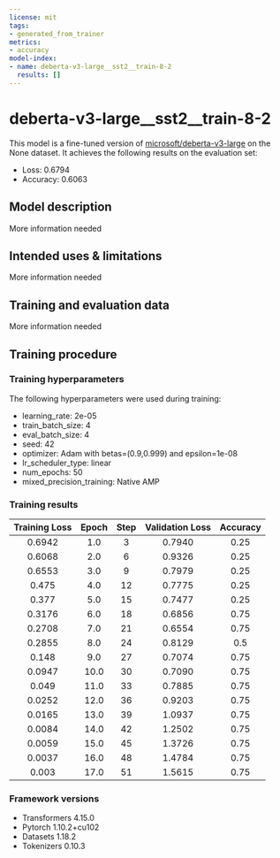 ```yaml
---
license: mit
tags:
- generated_from_trainer
metrics:
- accuracy
model-index:
- name: deberta-v3-large__sst2__train-8-2
  results: []
---
```


<!-- This model card has been generated automatically according to the information the Trainer had access to. You
should probably proofread and complete it, then remove this comment. -->

# deberta-v3-large__sst2__train-8-2

This model is a fine-tuned version of [microsoft/deberta-v3-large](https://huggingface.co/microsoft/deberta-v3-large) on the None dataset.
It achieves the following results on the evaluation set:
- Loss: 0.6794
- Accuracy: 0.6063

## Model description

More information needed

## Intended uses & limitations

More information needed

## Training and evaluation data

More information needed

## Training procedure

### Training hyperparameters

The following hyperparameters were used during training:
- learning_rate: 2e-05
- train_batch_size: 4
- eval_batch_size: 4
- seed: 42
- optimizer: Adam with betas=(0.9,0.999) and epsilon=1e-08
- lr_scheduler_type: linear
- num_epochs: 50
- mixed_precision_training: Native AMP

### Training results

| Training Loss | Epoch | Step | Validation Loss | Accuracy |
|:-------------:|:-----:|:----:|:---------------:|:--------:|
| 0.6942        | 1.0   | 3    | 0.7940          | 0.25     |
| 0.6068        | 2.0   | 6    | 0.9326          | 0.25     |
| 0.6553        | 3.0   | 9    | 0.7979          | 0.25     |
| 0.475         | 4.0   | 12   | 0.7775          | 0.25     |
| 0.377         | 5.0   | 15   | 0.7477          | 0.25     |
| 0.3176        | 6.0   | 18   | 0.6856          | 0.75     |
| 0.2708        | 7.0   | 21   | 0.6554          | 0.75     |
| 0.2855        | 8.0   | 24   | 0.8129          | 0.5      |
| 0.148         | 9.0   | 27   | 0.7074          | 0.75     |
| 0.0947        | 10.0  | 30   | 0.7090          | 0.75     |
| 0.049         | 11.0  | 33   | 0.7885          | 0.75     |
| 0.0252        | 12.0  | 36   | 0.9203          | 0.75     |
| 0.0165        | 13.0  | 39   | 1.0937          | 0.75     |
| 0.0084        | 14.0  | 42   | 1.2502          | 0.75     |
| 0.0059        | 15.0  | 45   | 1.3726          | 0.75     |
| 0.0037        | 16.0  | 48   | 1.4784          | 0.75     |
| 0.003         | 17.0  | 51   | 1.5615          | 0.75     |


### Framework versions

- Transformers 4.15.0
- Pytorch 1.10.2+cu102
- Datasets 1.18.2
- Tokenizers 0.10.3
